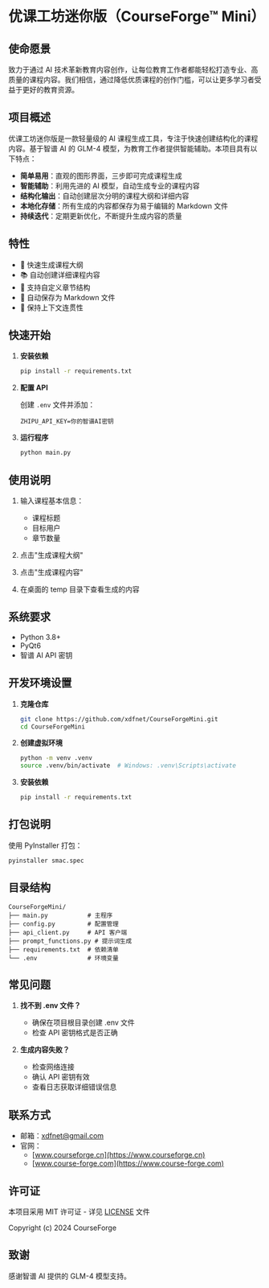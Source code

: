 # 优课工坊迷你版（CourseForge™ Mini）

## 使命愿景

致力于通过 AI 技术革新教育内容创作，让每位教育工作者都能轻松打造专业、高质量的课程内容。我们相信，通过降低优质课程的创作门槛，可以让更多学习者受益于更好的教育资源。

## 项目概述

优课工坊迷你版是一款轻量级的 AI 课程生成工具，专注于快速创建结构化的课程内容。基于智谱 AI 的 GLM-4 模型，为教育工作者提供智能辅助。本项目具有以下特点：

- **简单易用**：直观的图形界面，三步即可完成课程生成
- **智能辅助**：利用先进的 AI 模型，自动生成专业的课程内容
- **结构化输出**：自动创建层次分明的课程大纲和详细内容
- **本地化存储**：所有生成的内容都保存为易于编辑的 Markdown 文件
- **持续迭代**：定期更新优化，不断提升生成内容的质量

## 特性

- 🚀 快速生成课程大纲
- 📚 自动创建详细课程内容
- 🎯 支持自定义章节结构
- 💾 自动保存为 Markdown 文件
- 🔄 保持上下文连贯性

## 快速开始

1. **安装依赖**

   ```bash
   pip install -r requirements.txt
   ```

2. **配置 API**

   创建 `.env` 文件并添加：

   ```
   ZHIPU_API_KEY=你的智谱AI密钥
   ```

3. **运行程序**

   ```bash
   python main.py
   ```

## 使用说明

1. 输入课程基本信息：
   - 课程标题
   - 目标用户
   - 章节数量

2. 点击"生成课程大纲"
3. 点击"生成课程内容"
4. 在桌面的 temp 目录下查看生成的内容

## 系统要求

- Python 3.8+
- PyQt6
- 智谱 AI API 密钥

## 开发环境设置

1. **克隆仓库**

   ```bash
   git clone https://github.com/xdfnet/CourseForgeMini.git
   cd CourseForgeMini
   ```

2. **创建虚拟环境**

   ```bash
   python -m venv .venv
   source .venv/bin/activate  # Windows: .venv\Scripts\activate
   ```

3. **安装依赖**

   ```bash
   pip install -r requirements.txt
   ```

## 打包说明

使用 PyInstaller 打包：

```bash
pyinstaller smac.spec
```

## 目录结构

```
CourseForgeMini/
├── main.py           # 主程序
├── config.py         # 配置管理
├── api_client.py     # API 客户端
├── prompt_functions.py # 提示词生成
├── requirements.txt  # 依赖清单
└── .env              # 环境变量
```

## 常见问题

1. **找不到 .env 文件？**
   - 确保在项目根目录创建 .env 文件
   - 检查 API 密钥格式是否正确

2. **生成内容失败？**
   - 检查网络连接
   - 确认 API 密钥有效
   - 查看日志获取详细错误信息

## 联系方式

- 邮箱：<xdfnet@gmail.com>
- 官网：
  - [www.courseforge.cn](https://www.courseforge.cn)
  - [www.course-forge.com](https://www.course-forge.com)

## 许可证

本项目采用 MIT 许可证 - 详见 [LICENSE](LICENSE) 文件

Copyright (c) 2024 CourseForge

## 致谢

感谢智谱 AI 提供的 GLM-4 模型支持。
